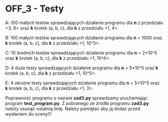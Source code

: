 # OFF_3 - Testy

A: 100 małych testów sprawdzających działanie programu dla **n** z przedziału <3, 8> 
oraz **k** krotek (a, b, c), dla **k** z przedziału <1, 4>.

B: 100 małych testów sprawdzających działanie programu dla **n** = 1000 oraz **k** 
krotek (a, b, c), dla **k** z przedziału <1, 10^3>.

C: 10 średnich testów sprawdzających działanie programu dla **n** = 2*10^5 oraz **k** 
krotek (a, b, c), dla **k** z przedziału <1, 10^4>.

D: 4 duże testy sprawdzających działanie programu dla **n** = 5*10^5 oraz **k** 
krotek (a, b, c), dla **k** z przedziału <1, 10^5>.

E: 4 okrutne testy sprawdzających działanie programu dla **n** = 5*10^5 oraz **k** 
krotek (a, b, c), dla **k** z przedziału <1, 3>.

Poprawność programu o nazwie **zad3.py** sprawdzamy uruchamiając program **test_program.py**. Z pobranego ze
źródła programu **zad3.py** należy usunąć ostatnią linię. Należy pamiętać aby ją dodać przed wysłaniem
do oceny!!!
